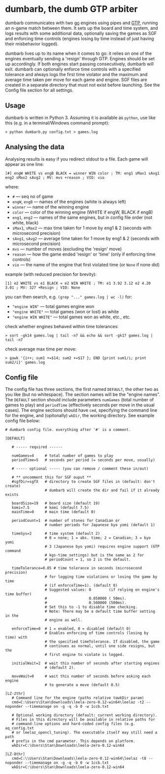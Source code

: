 # dumbarb, the dumb GTP arbiter
dumbarb communicates with two [go](https://en.wikipedia.org/wiki/Go_(game)) engines using pipes and [GTP](https://www.lysator.liu.se/~gunnar/gtp/), running an n-game match between them.  It sets up the board and time system, and logs results with some additional data, optionally saving the games as SGF and enforcing time controls (engines losing by time instead of just having their misbehavior logged).

dumbarb lives up to its name when it comes to go: it relies on one of the engines eventually sending a 'resign' through GTP. Engines should be set up accordingly. If both engines start passing consecutively, dumbarb will exit. dumbarb can optionally enforce time controls with a specified tolerance and always logs the first time violator and the maximum and average time taken per move for each game and engine. SGF files are created in a separate directory that must not exist before launching. See the Config file section for all settings.

## Usage
dumbarb is written in Python 3. Assuming it is available as ``python``, use like this (e.g. in a terminal/Windows command prompt):
```
> python dumbarb.py config.txt > games.log
```
## Analysing the data
Analysing results is easy if you redirect stdout to a file.  Each game will appear as one line:
```
[#] engW WHITE vs engB BLACK = winner WIN color ; TM: eng1 sMax1 sAvg1 eng2 sMax2 sAvg2 ; MV: mvs +reason ; VIO: vio
```

where:
* ``#`` — seq no of game
* ``engW``, ``engB`` — names of the engines (white is always left)
* ``winner`` — name of the winning engine
* ``color`` — color of the winning engine (WHITE if engW, BLACK if engB)
* ``eng1``, ``eng2`` — names of the same engines, but in config file order (not white, black)
* ``sMax1``, ``sMax2`` — max time taken for 1 move by eng1 & 2 (seconds with microsecond precision)
* ``sAvg1``, ``sAvg2`` — average time taken for 1 move by eng1 & 2 (seconds with microsecond precision)
* ``mvs`` — number of moves (excluding the 'resign' move)
* ``reason`` — how the game ended 'resign' or 'time' (only if enforcing time controls)
* ``vio`` — the name of the engine that first violated time (or ``None`` if none did)

example (with reduced precision for brevity):
```
[1] e2 WHITE vs e1 BLACK = e2 WIN WHITE ; TM: e1 3.92 3.12 e2 4.20 3.01 ; MV: 327 +Resign ; VIO: None
```
you can then search, e.g. ``(grep "..." games.log | wc -l)`` for:

* ``"engine WIN"`` — total games engine won
* ``"engine WHITE"`` — total games (won or lost) as white
* ``"engine WIN WHITE"`` — total games won as white, etc., etc.

check whether engines behaved within time tolerances:
```
> sort -gk14 games.log | tail -n7 && echo && sort -gk17 games.log | tail -n7
```
check average max time per move:
```
> gawk '{i++; sum1 +=$14; sum2 +=$17 }; END {print sum1/i; print sum2/i}' games.log
```
## Config file
The config file has three sections, the first named ``DEFAULT``, the other two as you like (but no whitespace). The section names will be the "engine names". The ``DEFAULT`` section should include parameters ``numGames`` (total number of games to play) and ``periodTime`` (effectively seconds per move in the usual cases). The engine sections should have ``cmd``, specifying the command line for the engine, and (opitonally) ``wkDir``, the working directory. See example config file below:
```
# dumbarb config file. everything after '#' is a comment.

[DEFAULT]

   # ----- required ------

   numGames=4     # total number of games to play
   periodTime=5   # seconds per period (= seconds per move, usually)

   # ----- optional ----- (you can remove / comment these in/out)

   # ** uncomment this for SGF ouput **
   #sgfDir=sgfX   # directory to create SGF files in (default: don't create)
                  # dumbarb will create the dir and fail if it already exists

   boardSize=19   # board size (default 19)
   komi=7.5       # komi (default 7.5)
   mainTime=0     # main time (default 0)

   periodCount=1  # number of stones for Canadian or
                  # number periods for Japanese byo yomi (default 1)                  

   timeSys=2      # time system (default 2)
                  # 0 = none; 1 = abs. time; 2 = Canadian; 3 = byo yomi 
                  # 3 (Japanese byo yomi) requires engine support (GTP command
                  # kgs-time_settings) but is the same as 2 for
                  # periodCount = 1, so 2 is the default.

   timeTolerance=0.05 # time tolerance in seconds (microsecond precision)
                  # for logging time violations or losing the game by time
                  # (if enforceTime=1). (default 0)
                  # Suggested values: 0        (if relying on engine's time buffer)
                  #                   0.050000 ( 50ms).
                  #                   0.500000 (500ms).
                  # Set this to -1 to disable time checking.
                  # Note: There may be a default time buffer setting in the
                  # engine as well.                  
                  
   enforceTime=0  # 1 = enabled, 0 = disabled (default 0)
                  # Enables enforcing of time controls (losing by time) with
                  # the specified timeTolerance. If disabled, the game
                  # continues as normal, until one side resigns, but the
                  # first engine to violate is logged.
                  
   initialWait=2  # wait this number of seconds after starting engines
                  # (default 2).
                  
   moveWait=0     # wait this number of seconds before asking each engine
                  # to generate a move (default 0.5)

[LZ-2thr]
   # Command line for the engine (paths relative towkDir param)
   cmd=C:\Users\Stan\Downloads\leela-zero-0.12-win64\leelaz -t2 --noponder --timemanage on -g -q -b 0 -w 1ccb.txt

   # Optional working directory (default: current working directory).
   # Files in this directory will be available in relative paths for
   # command-line options and hard-coded config files (e.g. aq_config.txt
   # or leelaz_opencl_tuning). The executable itself may still need a path
   # prefix in the cmd parameter. This depends on platform.
   wkDir=C:\Users\Stan\Downloads\leela-zero-0.12-win64

[LZ-8thr]
   cmd=C:\\Users\Stan\Downloads\leela-zero-0.12-win64\leelaz -t8 --noponder --timemanage on -g -q -b 0 -w 1ccb.txt
   wkDir=C:\Users\Stan\Downloads\leela-zero-0.12-win64
```
